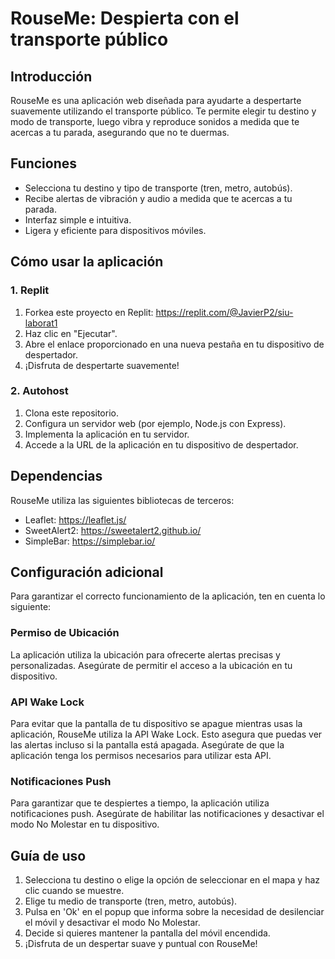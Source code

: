 # RouseMe: Despierta con el transporte público

## Introducción

RouseMe es una aplicación web diseñada para ayudarte a despertarte suavemente utilizando el transporte público. Te permite elegir tu destino y modo de transporte, luego vibra y reproduce sonidos a medida que te acercas a tu parada, asegurando que no te duermas.

## Funciones

* Selecciona tu destino y tipo de transporte (tren, metro, autobús).
* Recibe alertas de vibración y audio a medida que te acercas a tu parada.
* Interfaz simple e intuitiva.
* Ligera y eficiente para dispositivos móviles.

## Cómo usar la aplicación

### 1. Replit

1. Forkea este proyecto en Replit: https://replit.com/@JavierP2/siu-laborat1
2. Haz clic en "Ejecutar".
3. Abre el enlace proporcionado en una nueva pestaña en tu dispositivo de despertador.
4. ¡Disfruta de despertarte suavemente!

### 2. Autohost

1. Clona este repositorio.
2. Configura un servidor web (por ejemplo, Node.js con Express).
3. Implementa la aplicación en tu servidor.
4. Accede a la URL de la aplicación en tu dispositivo de despertador.

## Dependencias

RouseMe utiliza las siguientes bibliotecas de terceros:

* Leaflet: https://leaflet.js/
* SweetAlert2: https://sweetalert2.github.io/
* SimpleBar: https://simplebar.io/

## Configuración adicional

Para garantizar el correcto funcionamiento de la aplicación, ten en cuenta lo siguiente:

### Permiso de Ubicación

La aplicación utiliza la ubicación para ofrecerte alertas precisas y personalizadas. Asegúrate de permitir el acceso a la ubicación en tu dispositivo.

### API Wake Lock

Para evitar que la pantalla de tu dispositivo se apague mientras usas la aplicación, RouseMe utiliza la API Wake Lock. Esto asegura que puedas ver las alertas incluso si la pantalla está apagada. Asegúrate de que la aplicación tenga los permisos necesarios para utilizar esta API.

### Notificaciones Push

Para garantizar que te despiertes a tiempo, la aplicación utiliza notificaciones push. Asegúrate de habilitar las notificaciones y desactivar el modo No Molestar en tu dispositivo.

## Guía de uso

1. Selecciona tu destino o elige la opción de seleccionar en el mapa y haz clic cuando se muestre.
2. Elige tu medio de transporte (tren, metro, autobús).
3. Pulsa en 'Ok' en el popup que informa sobre la necesidad de desilenciar el móvil y desactivar el modo No Molestar.
4. Decide si quieres mantener la pantalla del móvil encendida.
5. ¡Disfruta de un despertar suave y puntual con RouseMe! 